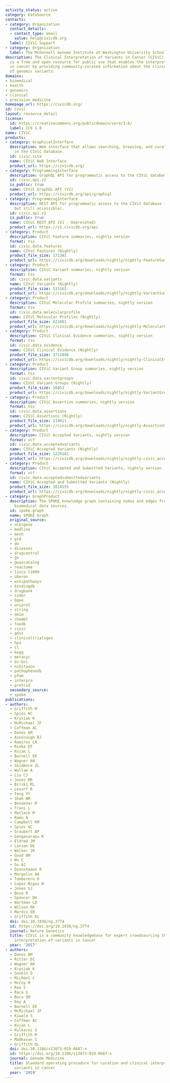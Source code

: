 ```yaml
---
activity_status: active
category: DataSource
contacts:
- category: Organization
  contact_details:
  - contact_type: email
    value: help@civicdb.org
  label: CIViC Support
- category: Organization
  label: The McDonnell Genome Institute at Washington University School of Medicine
description: The Clinical Interpretation of Variants in Cancer (CIViC) knowledgebase
  is a free and open resource for public use that enables the interpretation of variants
  in cancer by providing community-curated information about the clinical significance
  of genomic variants.
domains:
- biomedical
- health
- genomics
- clinical
- precision medicine
homepage_url: https://civicdb.org/
id: civic
layout: resource_detail
license:
  id: https://creativecommons.org/publicdomain/zero/1.0/
  label: CC0 1.0
name: CIViC
products:
- category: GraphicalInterface
  description: Web interface that allows searching, browsing, and curating content
    in the CIViC database.
  id: civic.site
  name: CIViC Web Interface
  product_url: https://civicdb.org/
- category: ProgrammingInterface
  description: GraphQL API for programmatic access to the CIViC database.
  id: civic.api.v2
  is_public: true
  name: CIViC GraphQL API (V2)
  product_url: https://civicdb.org/api/graphiql
- category: ProgrammingInterface
  description: REST API for programmatic access to the CIViC database (deprecated
    but still accessible).
  id: civic.api.v1
  is_public: true
  name: CIViC REST API (V1 - Deprecated)
  product_url: https://v1.civicdb.org/api
- category: Product
  description: CIViC Feature summaries, nightly version
  format: tsv
  id: civic.data.features
  name: CIViC Features (Nightly)
  product_file_size: 171302
  product_url: https://civicdb.org/downloads/nightly/nightly-FeatureSummaries.tsv
- category: Product
  description: CIViC Variant summaries, nightly version
  format: tsv
  id: civic.data.variants
  name: CIViC Variants (Nightly)
  product_file_size: 533165
  product_url: https://civicdb.org/downloads/nightly/nightly-VariantSummaries.tsv
- category: Product
  description: CIViC Molecular Profile summaries, nightly version
  format: tsv
  id: civic.data.molecularprofile
  name: CIViC Molecular Profiles (Nightly)
  product_file_size: 621001
  product_url: https://civicdb.org/downloads/nightly/nightly-MolecularProfileSummaries.tsv
- category: Product
  description: CIViC Clinical Evidence summaries, nightly version
  format: tsv
  id: civic.data.evidence
  name: CIViC Clinical Evidence (Nightly)
  product_file_size: 3711846
  product_url: https://civicdb.org/downloads/nightly/nightly-ClinicalEvidenceSummaries.tsv
- category: Product
  description: CIViC Variant Group summaries, nightly version
  format: tsv
  id: civic.data.variantgroups
  name: CIViC Variant Groups (Nightly)
  product_file_size: 10453
  product_url: https://civicdb.org/downloads/nightly/nightly-VariantGroupSummaries.tsv
- category: Product
  description: CIViC Assertion summaries, nightly version
  format: tsv
  id: civic.data.assertions
  name: CIViC Assertions (Nightly)
  product_file_size: 114011
  product_url: https://civicdb.org/downloads/nightly/nightly-AssertionSummaries.tsv
- category: Product
  description: CIViC Accepted Variants, nightly version
  format: vcf
  id: civic.data.acceptedvariants
  name: CIViC Accepted Variants (Nightly)
  product_file_size: 1229101
  product_url: https://civicdb.org/downloads/nightly/nightly-civic_accepted.vcf
- category: Product
  description: CIViC Accepted and Submitted Variants, nightly version
  format: vcf
  id: civic.data.acceptedsubmittedvariants
  name: CIViC Accepted and Submitted Variants (Nightly)
  product_file_size: 3014555
  product_url: https://civicdb.org/downloads/nightly/nightly-civic_accepted_and_submitted.vcf
- category: GraphProduct
  description: The SPOKE knowledge graph containing nodes and edges from multiple
    biomedical data sources.
  id: spoke.graph
  name: SPOKE Graph
  original_source:
  - ncbigene
  - medline
  - mesh
  - pid
  - do
  - diseases
  - drugcentral
  - go
  - gwascatalog
  - reactome
  - lincs-l1000
  - uberon
  - wikipathways
  - bindingdb
  - drugbank
  - sider
  - bgee
  - uniprot
  - string
  - omim
  - chembl
  - foodb
  - civic
  - gdsc
  - clinicaltrialsgov
  - hpa
  - cl
  - kegg
  - metacyc
  - bv-brc
  - ncbitaxon
  - pathophenodb
  - pfam
  - interpro
  - protcid
  secondary_source:
  - spoke
publications:
- authors:
  - Griffith M
  - Spies NC
  - Krysiak K
  - McMichael JF
  - Coffman AC
  - Danos AM
  - Ainscough BJ
  - Ramirez CA
  - Rieke DT
  - Kujan L
  - Barnell EK
  - Wagner AH
  - Skidmore ZL
  - Wollam A
  - Liu CJ
  - Jones MR
  - Bilski RL
  - Lesurf R
  - Feng YY
  - Shah NM
  - Bonakdar M
  - Trani L
  - Matlock M
  - Ramu A
  - Campbell KM
  - Spies GC
  - Graubert AP
  - Gangavarapu K
  - Eldred JM
  - Larson DE
  - Walker JR
  - Good BM
  - Wu C
  - Su AI
  - Dienstmann R
  - Margolin AA
  - Tamborero D
  - Lopez-Bigas N
  - Jones SJ
  - Bose R
  - Spencer DH
  - Wartman LD
  - Wilson RK
  - Mardis ER
  - Griffith OL
  doi: doi:10.1038/ng.3774
  id: https://doi.org/10.1038/ng.3774
  journal: Nature Genetics
  title: CIViC is a community knowledgebase for expert crowdsourcing the clinical
    interpretation of variants in cancer
  year: '2017'
- authors:
  - Danos AM
  - Ritter DI
  - Wagner AH
  - Krysiak K
  - Sonkin D
  - Micheel C
  - McCoy M
  - Rao S
  - Raca G
  - Boca SM
  - Roy A
  - Barnell EK
  - McMichael JF
  - Kiwala S
  - Coffman AC
  - Kujan L
  - Kulkarni S
  - Griffith M
  - Madhavan S
  - Griffith OL
  doi: doi:10.1186/s13073-019-0687-x
  id: https://doi.org/10.1186/s13073-019-0687-x
  journal: Genome Medicine
  title: Standard operating procedure for curation and clinical interpretation of
    variants in cancer
  year: '2019'
---
```

